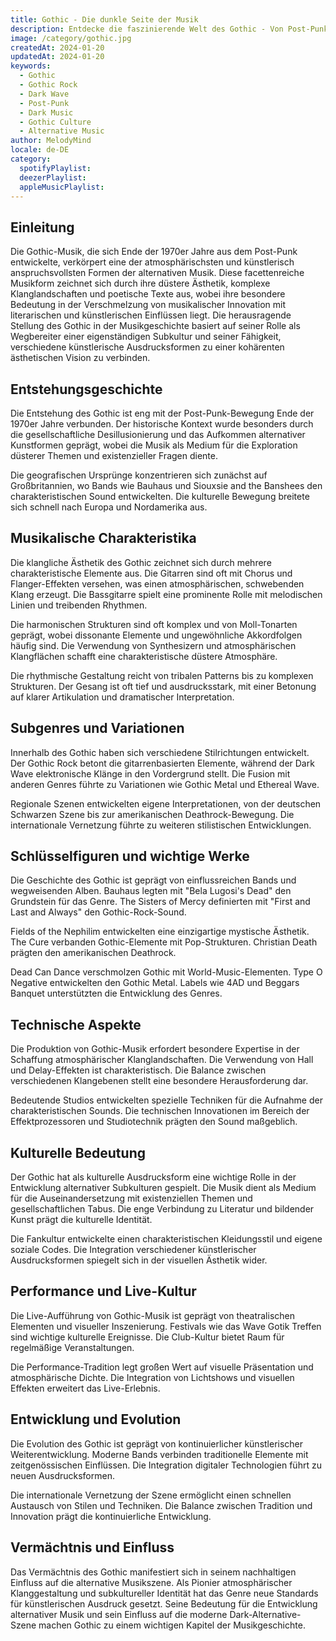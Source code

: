 ```yaml
---
title: Gothic - Die dunkle Seite der Musik
description: Entdecke die faszinierende Welt des Gothic - Von Post-Punk bis zur modernen Düsterkultur
image: /category/gothic.jpg
createdAt: 2024-01-20
updatedAt: 2024-01-20
keywords:
  - Gothic
  - Gothic Rock
  - Dark Wave
  - Post-Punk
  - Dark Music
  - Gothic Culture
  - Alternative Music
author: MelodyMind
locale: de-DE
category:
  spotifyPlaylist: 
  deezerPlaylist: 
  appleMusicPlaylist: 
---
```


## Einleitung

Die Gothic-Musik, die sich Ende der 1970er Jahre aus dem Post-Punk entwickelte, verkörpert eine der atmosphärischsten und künstlerisch anspruchsvollsten Formen der alternativen Musik. Diese facettenreiche Musikform zeichnet sich durch ihre düstere Ästhetik, komplexe Klanglandschaften und poetische Texte aus, wobei ihre besondere Bedeutung in der Verschmelzung von musikalischer Innovation mit literarischen und künstlerischen Einflüssen liegt. Die herausragende Stellung des Gothic in der Musikgeschichte basiert auf seiner Rolle als Wegbereiter einer eigenständigen Subkultur und seiner Fähigkeit, verschiedene künstlerische Ausdrucksformen zu einer kohärenten ästhetischen Vision zu verbinden.

## Entstehungsgeschichte

Die Entstehung des Gothic ist eng mit der Post-Punk-Bewegung Ende der 1970er Jahre verbunden. Der historische Kontext wurde besonders durch die gesellschaftliche Desillusionierung und das Aufkommen alternativer Kunstformen geprägt, wobei die Musik als Medium für die Exploration düsterer Themen und existenzieller Fragen diente.

Die geografischen Ursprünge konzentrieren sich zunächst auf Großbritannien, wo Bands wie Bauhaus und Siouxsie and the Banshees den charakteristischen Sound entwickelten. Die kulturelle Bewegung breitete sich schnell nach Europa und Nordamerika aus.

## Musikalische Charakteristika

Die klangliche Ästhetik des Gothic zeichnet sich durch mehrere charakteristische Elemente aus. Die Gitarren sind oft mit Chorus und Flanger-Effekten versehen, was einen atmosphärischen, schwebenden Klang erzeugt. Die Bassgitarre spielt eine prominente Rolle mit melodischen Linien und treibenden Rhythmen.

Die harmonischen Strukturen sind oft komplex und von Moll-Tonarten geprägt, wobei dissonante Elemente und ungewöhnliche Akkordfolgen häufig sind. Die Verwendung von Synthesizern und atmosphärischen Klangflächen schafft eine charakteristische düstere Atmosphäre.

Die rhythmische Gestaltung reicht von tribalen Patterns bis zu komplexen Strukturen. Der Gesang ist oft tief und ausdrucksstark, mit einer Betonung auf klarer Artikulation und dramatischer Interpretation.

## Subgenres und Variationen

Innerhalb des Gothic haben sich verschiedene Stilrichtungen entwickelt. Der Gothic Rock betont die gitarrenbasierten Elemente, während der Dark Wave elektronische Klänge in den Vordergrund stellt. Die Fusion mit anderen Genres führte zu Variationen wie Gothic Metal und Ethereal Wave.

Regionale Szenen entwickelten eigene Interpretationen, von der deutschen Schwarzen Szene bis zur amerikanischen Deathrock-Bewegung. Die internationale Vernetzung führte zu weiteren stilistischen Entwicklungen.

## Schlüsselfiguren und wichtige Werke

Die Geschichte des Gothic ist geprägt von einflussreichen Bands und wegweisenden Alben. Bauhaus legten mit "Bela Lugosi's Dead" den Grundstein für das Genre. The Sisters of Mercy definierten mit "First and Last and Always" den Gothic-Rock-Sound.

Fields of the Nephilim entwickelten eine einzigartige mystische Ästhetik. The Cure verbanden Gothic-Elemente mit Pop-Strukturen. Christian Death prägten den amerikanischen Deathrock.

Dead Can Dance verschmolzen Gothic mit World-Music-Elementen. Type O Negative entwickelten den Gothic Metal. Labels wie 4AD und Beggars Banquet unterstützten die Entwicklung des Genres.

## Technische Aspekte

Die Produktion von Gothic-Musik erfordert besondere Expertise in der Schaffung atmosphärischer Klanglandschaften. Die Verwendung von Hall und Delay-Effekten ist charakteristisch. Die Balance zwischen verschiedenen Klangebenen stellt eine besondere Herausforderung dar.

Bedeutende Studios entwickelten spezielle Techniken für die Aufnahme der charakteristischen Sounds. Die technischen Innovationen im Bereich der Effektprozessoren und Studiotechnik prägten den Sound maßgeblich.

## Kulturelle Bedeutung

Der Gothic hat als kulturelle Ausdrucksform eine wichtige Rolle in der Entwicklung alternativer Subkulturen gespielt. Die Musik dient als Medium für die Auseinandersetzung mit existenziellen Themen und gesellschaftlichen Tabus. Die enge Verbindung zu Literatur und bildender Kunst prägt die kulturelle Identität.

Die Fankultur entwickelte einen charakteristischen Kleidungsstil und eigene soziale Codes. Die Integration verschiedener künstlerischer Ausdrucksformen spiegelt sich in der visuellen Ästhetik wider.

## Performance und Live-Kultur

Die Live-Aufführung von Gothic-Musik ist geprägt von theatralischen Elementen und visueller Inszenierung. Festivals wie das Wave Gotik Treffen sind wichtige kulturelle Ereignisse. Die Club-Kultur bietet Raum für regelmäßige Veranstaltungen.

Die Performance-Tradition legt großen Wert auf visuelle Präsentation und atmosphärische Dichte. Die Integration von Lichtshows und visuellen Effekten erweitert das Live-Erlebnis.

## Entwicklung und Evolution

Die Evolution des Gothic ist geprägt von kontinuierlicher künstlerischer Weiterentwicklung. Moderne Bands verbinden traditionelle Elemente mit zeitgenössischen Einflüssen. Die Integration digitaler Technologien führt zu neuen Ausdrucksformen.

Die internationale Vernetzung der Szene ermöglicht einen schnellen Austausch von Stilen und Techniken. Die Balance zwischen Tradition und Innovation prägt die kontinuierliche Entwicklung.

## Vermächtnis und Einfluss

Das Vermächtnis des Gothic manifestiert sich in seinem nachhaltigen Einfluss auf die alternative Musikszene. Als Pionier atmosphärischer Klanggestaltung und subkultureller Identität hat das Genre neue Standards für künstlerischen Ausdruck gesetzt. Seine Bedeutung für die Entwicklung alternativer Musik und sein Einfluss auf die moderne Dark-Alternative-Szene machen Gothic zu einem wichtigen Kapitel der Musikgeschichte.
